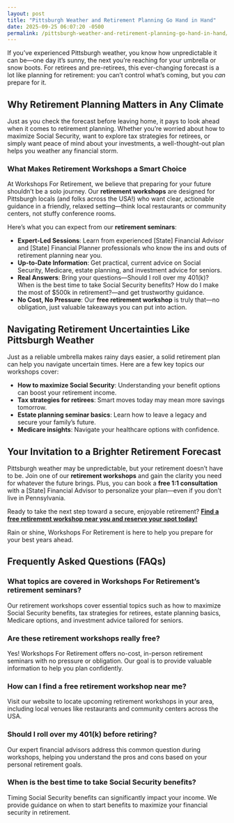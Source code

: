 ```yaml
---
layout: post
title: "Pittsburgh Weather and Retirement Planning Go Hand in Hand"
date: 2025-09-25 06:07:20 -0500
permalink: /pittsburgh-weather-and-retirement-planning-go-hand-in-hand/
---
```

If you’ve experienced Pittsburgh weather, you know how unpredictable it can be—one day it’s sunny, the next you’re reaching for your umbrella or snow boots. For retirees and pre-retirees, this ever-changing forecast is a lot like planning for retirement: you can’t control what’s coming, but you *can* prepare for it.

## Why Retirement Planning Matters in Any Climate

Just as you check the forecast before leaving home, it pays to look ahead when it comes to retirement planning. Whether you’re worried about how to maximize Social Security, want to explore tax strategies for retirees, or simply want peace of mind about your investments, a well-thought-out plan helps you weather any financial storm.

### What Makes Retirement Workshops a Smart Choice

At Workshops For Retirement, we believe that preparing for your future shouldn’t be a solo journey. Our **retirement workshops** are designed for Pittsburgh locals (and folks across the USA!) who want clear, actionable guidance in a friendly, relaxed setting—think local restaurants or community centers, not stuffy conference rooms.

Here’s what you can expect from our **retirement seminars**:

- **Expert-Led Sessions**: Learn from experienced [State] Financial Advisor and [State] Financial Planner professionals who know the ins and outs of retirement planning near you.
- **Up-to-Date Information**: Get practical, current advice on Social Security, Medicare, estate planning, and investment advice for seniors.
- **Real Answers**: Bring your questions—Should I roll over my 401(k)? When is the best time to take Social Security benefits? How do I make the most of $500k in retirement?—and get trustworthy guidance.
- **No Cost, No Pressure**: Our **free retirement workshop** is truly that—no obligation, just valuable takeaways you can put into action.

## Navigating Retirement Uncertainties Like Pittsburgh Weather

Just as a reliable umbrella makes rainy days easier, a solid retirement plan can help you navigate uncertain times. Here are a few key topics our workshops cover:

- **How to maximize Social Security**: Understanding your benefit options can boost your retirement income.
- **Tax strategies for retirees**: Smart moves today may mean more savings tomorrow.
- **Estate planning seminar basics**: Learn how to leave a legacy and secure your family’s future.
- **Medicare insights**: Navigate your healthcare options with confidence.

## Your Invitation to a Brighter Retirement Forecast

Pittsburgh weather may be unpredictable, but your retirement doesn’t have to be. Join one of our **retirement workshops** and gain the clarity you need for whatever the future brings. Plus, you can book a **free 1:1 consultation** with a [State] Financial Advisor to personalize your plan—even if you don’t live in Pennsylvania.

Ready to take the next step toward a secure, enjoyable retirement? **[Find a free retirement workshop near you and reserve your spot today!](https://workshopsforretirement.com/)**

Rain or shine, Workshops For Retirement is here to help you prepare for your best years ahead.

## Frequently Asked Questions (FAQs)

### What topics are covered in Workshops For Retirement’s retirement seminars?  
Our retirement workshops cover essential topics such as how to maximize Social Security benefits, tax strategies for retirees, estate planning basics, Medicare options, and investment advice tailored for seniors.

### Are these retirement workshops really free?  
Yes! Workshops For Retirement offers no-cost, in-person retirement seminars with no pressure or obligation. Our goal is to provide valuable information to help you plan confidently.

### How can I find a free retirement workshop near me?  
Visit our website to locate upcoming retirement workshops in your area, including local venues like restaurants and community centers across the USA.

### Should I roll over my 401(k) before retiring?  
Our expert financial advisors address this common question during workshops, helping you understand the pros and cons based on your personal retirement goals.

### When is the best time to take Social Security benefits?  
Timing Social Security benefits can significantly impact your income. We provide guidance on when to start benefits to maximize your financial security in retirement.

<script type="application/ld+json">
{
  "@context": "https://schema.org",
  "@type": "BlogPosting",
  "headline": "Pittsburgh Weather and Retirement Planning Go Hand in Hand",
  "description": "Explore how unpredictable Pittsburgh weather is like retirement planning and discover the benefits of joining Workshops For Retirement's free, expert-led retirement seminars.",
  "author": {
    "@type": "Person",
    "name": "Workshops For Retirement"
  },
  "publisher": {
    "@type": "Person",
    "name": "Workshops For Retirement"
  },
  "mainEntityOfPage": {
    "@type": "WebPage",
    "@id": "https://workshopsforretirement.com/"
  },
  "datePublished": "2024-06-01",
  "dateModified": "2024-06-01"
}
</script>

<script type="application/ld+json">
{
  "@context": "https://schema.org",
  "@type": "FAQPage",
  "mainEntity": [
    {
      "@type": "Question",
      "name": "What topics are covered in Workshops For Retirement’s retirement seminars?",
      "acceptedAnswer": {
        "@type": "Answer",
        "text": "Our retirement workshops cover essential topics such as how to maximize Social Security benefits, tax strategies for retirees, estate planning basics, Medicare options, and investment advice tailored for seniors."
      }
    },
    {
      "@type": "Question",
      "name": "Are these retirement workshops really free?",
      "acceptedAnswer": {
        "@type": "Answer",
        "text": "Yes! Workshops For Retirement offers no-cost, in-person retirement seminars with no pressure or obligation. Our goal is to provide valuable information to help you plan confidently."
      }
    },
    {
      "@type": "Question",
      "name": "How can I find a free retirement workshop near me?",
      "acceptedAnswer": {
        "@type": "Answer",
        "text": "Visit our website to locate upcoming retirement workshops in your area, including local venues like restaurants and community centers across the USA."
      }
    },
    {
      "@type": "Question",
      "name": "Should I roll over my 401(k) before retiring?",
      "acceptedAnswer": {
        "@type": "Answer",
        "text": "Our expert financial advisors address this common question during workshops, helping you understand the pros and cons based on your personal retirement goals."
      }
    },
    {
      "@type": "Question",
      "name": "When is the best time to take Social Security benefits?",
      "acceptedAnswer": {
        "@type": "Answer",
        "text": "Timing Social Security benefits can significantly impact your income. We provide guidance on when to start benefits to maximize your financial security in retirement."
      }
    }
  ]
}
</script>